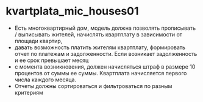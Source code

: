 # kvartplata_mic_houses01
 * Есть многоквартирный дом, модель должна позволять прописывать / выписывать жителей, начислять квартплату в зависимости от площади квартир, 
 * давать возможность платить жителям квартплату, формировать отчет по платежам и задолженности. Если возникает задолженность и ее срок превышает месяц 
 * с момента возникновения, должен начисляться штраф в размере 10 процентов от суммы ее суммы. Квартплата начисляется первого числа каждого месяца. 
 * Отчеты должны сортироваться и фильтроваться по разным критериям  

